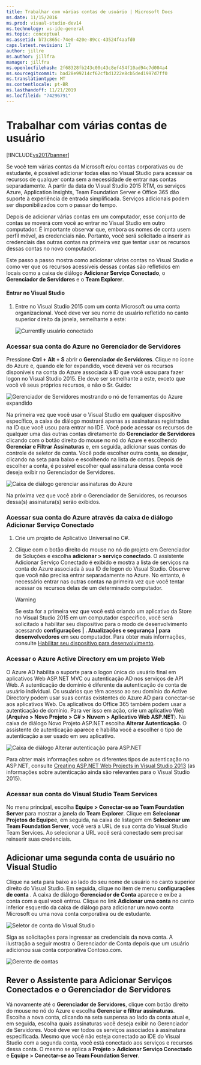 ```yaml
---
title: Trabalhar com várias contas de usuário | Microsoft Docs
ms.date: 11/15/2016
ms.prod: visual-studio-dev14
ms.technology: vs-ide-general
ms.topic: conceptual
ms.assetid: b73c865c-74e0-420e-89cc-43524f4aafd0
caps.latest.revision: 17
author: jillre
ms.author: jillfra
manager: jillfra
ms.openlocfilehash: 2f68328fb243c00c43c8ef454f10ad94c7d004a4
ms.sourcegitcommit: bad28e99214cf62cfbd1222e8cb5ded1997d7ff0
ms.translationtype: MT
ms.contentlocale: pt-BR
ms.lasthandoff: 11/21/2019
ms.locfileid: "74296791"
---
```

# <a name="work-with-multiple-user-accounts"></a>Trabalhar com várias contas de usuário
[!INCLUDE[vs2017banner](../includes/vs2017banner.md)]

Se você tem várias contas da Microsoft e/ou contas corporativas ou de estudante, é possível adicionar todas elas no Visual Studio para acessar os recursos de qualquer conta sem a necessidade de entrar nas contas separadamente. A partir da data do Visual Studio 2015 RTM, os serviços Azure, Application Insights, Team Foundation Server e Office 365 dão suporte à experiência de entrada simplificada. Serviços adicionais podem ser disponibilizados com o passar do tempo.

 Depois de adicionar várias contas em um computador, esse conjunto de contas se moverá com você ao entrar no Visual Studio em outro computador. É importante observar que, embora os nomes de conta usem perfil móvel, as credenciais não. Portanto, você será solicitado a inserir as credenciais das outras contas na primeira vez que tentar usar os recursos dessas contas no novo computador.

 Este passo a passo mostra como adicionar várias contas no Visual Studio e como ver que os recursos acessíveis dessas contas são refletidos em locais como a caixa de diálogo **Adicionar Serviço Conectado**, o **Gerenciador de Servidores** e o **Team Explorer**.

#### <a name="sign-in-to-visual-studio"></a>Entrar no Visual Studio

1. Entre no Visual Studio 2015 com um conta Microsoft ou uma conta organizacional. Você deve ver seu nome de usuário refletido no canto superior direito da janela, semelhante a este:

     ![Currentlly usuário conectado](../ide/media/vs2015-username.png "VS2015_UserName")

### <a name="access-your-azure-account-in-server-explorer"></a>Acessar sua conta do Azure no Gerenciador de Servidores
 Pressione **Ctrl + Alt + S** abrir o **Gerenciador de Servidores**. Clique no ícone do Azure e, quando ele for expandido, você deverá ver os recursos disponíveis na conta do Azure associada à ID que você usou para fazer logon no Visual Studio 2015. Ele deve ser semelhante a este, exceto que você vê seus próprios recursos, e não o Sr. Guido:

 ![Gerenciador de Servidores mostrando o nó de ferramentas do Azure expandido](../ide/media/vs2015-serverexplorer.png "VS2015_ServerExplorer")

 Na primeira vez que você usar o Visual Studio em qualquer dispositivo específico, a caixa de diálogo mostrará apenas as assinaturas registradas na ID que você usou para entrar no IDE. Você pode acessar os recursos de qualquer uma das outras contas diretamente do **Gerenciador de Servidores** clicando com o botão direito do mouse no nó do Azure e escolhendo **Gerenciar e Filtrar Assinaturas** e, em seguida, adicionar suas contas do controle de seletor de conta. Você pode escolher outra conta, se desejar, clicando na seta para baixo e escolhendo na lista de contas. Depois de escolher a conta, é possível escolher qual assinatura dessa conta você deseja exibir no Gerenciador de Servidores.

 ![Caixa de diálogo gerenciar assinaturas do Azure](../ide/media/vs2015-manage-subs.png "vs2015_manage_subs")

 Na próxima vez que você abrir o Gerenciador de Servidores, os recursos dessa(s) assinatura(s) serão exibidos.

### <a name="access-your-azure-account-via-add-connected-service-dialog"></a>Acessar sua conta do Azure através da caixa de diálogo Adicionar Serviço Conectado

1. Crie um projeto de Aplicativo Universal no C#.

2. Clique com o botão direito do mouse no nó do projeto em Gerenciador de Soluções e escolha **adicionar > serviço conectado**. O assistente Adicionar Serviço Conectado é exibido e mostra a lista de serviços na conta do Azure associada à sua ID de logon do Visual Studio. Observe que você não precisa entrar separadamente no Azure. No entanto, é necessário entrar nas outras contas na primeira vez que você tentar acessar os recursos delas de um determinado computador.

    > [!WARNING]
    > Se esta for a primeira vez que você está criando um aplicativo da Store no Visual Studio 2015 em um computador específico, você será solicitado a habilitar seu dispositivo para o modo de desenvolvimento acessando **configurações &#124; . Atualizações e segurança &#124; para desenvolvedores** em seu computador. Para obter mais informações, consulte [Habilitar seu dispositivo para desenvolvimento](https://msdn.microsoft.com/library/windows/apps/dn706236.aspx).

### <a name="access_azure"></a> Acessar o Azure Active Directory em um projeto Web
 O Azure AD habilita o suporte para o logon única do usuário final em aplicativos Web ASP.NET MVC ou autenticação AD nos serviços de API Web. A autenticação de domínio é diferente da autenticação de conta de usuário individual. Os usuários que têm acesso ao seu domínio do Active Directory podem usar suas contas existentes do Azure AD para conectar-se aos aplicativos Web. Os aplicativos do Office 365 também podem usar a autenticação de domínio. Para ver isso em ação, crie um aplicativo Web (**Arquivo > Novo Projeto > C# > Nuvem > Aplicativo Web ASP.NET**). Na caixa de diálogo Novo Projeto ASP.NET escolha **Alterar Autenticação**. O assistente de autenticação aparece e habilita você a escolher o tipo de autenticação a ser usado em seu aplicativo.

 ![Caixa de diálogo Alterar autenticação para ASP.NET](../ide/media/vs2015-change-authentication.png "VS2015_change_authentication")

 Para obter mais informações sobre os diferentes tipos de autenticação no ASP.NET, consulte [Creating ASP.NET Web Projects in Visual Studio 2013](https://docs.microsoft.com/aspnet/visual-studio/overview/2013/creating-web-projects-in-visual-studio#orgauth) (as informações sobre autenticação ainda são relevantes para o Visual Studio 2015).

### <a name="access-your-visual-studio-team-services-account"></a>Acessar sua conta do Visual Studio Team Services
 No menu principal, escolha **Equipe > Conectar-se ao Team Foundation Server** para mostrar a janela do **Team Explorer**. Clique em **Selecionar Projetos de Equipe**e, em seguida, na caixa de listagem em **Selecionar um Team Foundation Server**, você verá a URL de sua conta do Visual Studio Team Services. Ao selecionar a URL você será conectado sem precisar reinserir suas credenciais.

## <a name="add-a-second-user-account-to-visual-studio"></a>Adicionar uma segunda conta de usuário no Visual Studio
 Clique na seta para baixo ao lado do seu nome de usuário no canto superior direito do Visual Studio. Em seguida, clique no item de menu **configurações de conta** . A caixa de diálogo **Gerenciador de Conta** aparece e exibe a conta com a qual você entrou. Clique no link **Adicionar uma conta** no canto inferior esquerdo da caixa de diálogo para adicionar um novo conta Microsoft ou uma nova conta corporativa ou de estudante.

 ![Seletor de conta do Visual Studio](../ide/media/vs2015-acct-picker.png "VS2015_acct_picker")

 Siga as solicitações para ingressar as credenciais da nova conta. A ilustração a seguir mostra o Gerenciador de Conta depois que um usuário adicionou sua conta corporativa Contoso.com.

 ![Gerente de contas](../ide/media/vs2015-accountmanager.gif "VS2015_AccountManager")

## <a name="revisit-the-add-connected-services-wizard-and-server-explorer"></a>Rever o Assistente para Adicionar Serviços Conectados e o Gerenciador de Servidores
 Vá novamente até o **Gerenciador de Servidores**, clique com botão direito do mouse no nó do Azure e escolha **Gerenciar e filtrar assinaturas**. Escolha a nova conta, clicando na seta suspensa ao lado da conta atual e, em seguida, escolha quais assinaturas você deseja exibir no Gerenciador de Servidores. Você deve ver todos os serviços associados à assinatura especificada. Mesmo que você não esteja conectado ao IDE do Visual Studio com a segunda conta, você está conectado aos serviços e recursos dessa conta. O mesmo se aplica a **Projeto > Adicionar Serviço Conectado** e **Equipe > Conectar-se ao Team Foundation Server**.
